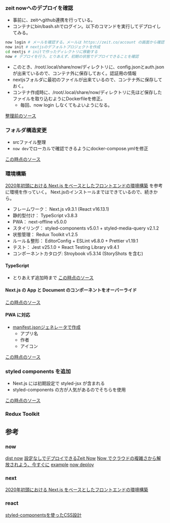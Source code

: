 ### zeit nowへのデプロイを確認
* 事前に、zeitへgithub連携を行っている。
* コンテナにbin/bash.shでログイン。以下のコマンドを実行してデプロイしてみる。

```bash
now login # メールを確認する。メールは https://zeit.co/account の画面から確認可能
now init # nextjsのデフォルトプロジェクトを作成
cd nextjs # initで作ったディレクトリに移動する
now # デプロイを行う。とりあえず、初期の状態でデプロイできることを確認
```

* このとき、/root/.local/share/now/ディレクトリに、config.jsonとauth.jsonが出来ているので、コンテナ外に保存しておく。認証用の情報
* nextjsフォルダに最初のファイルが出来ているので、コンテナ外に保存しておく。
* コンテナ作成時に、/root/.local/share/now/ディレクトリに先ほど保存したファイルを取り込むようにDockerfileを修正。
  * 毎回、now login しなくてもよいようになる。

[整理前のソース](https://github.com/hibohiboo/develop/tree/11d6d6ee33cdaac6687fc32217ad40386dceb9e8/tutorial/lesson/react-my-examples/next/)

### フォルダ構造変更
* srcファイル整理
* `now dev`でローカルで確認できるようにdocker-compose.ymlを修正

[この時点のソース](https://github.com/hibohiboo/develop/tree/fa5d3cce8b733e7ee3ec89a48c3a265f712c4881/tutorial/lesson/react-my-examples/next/)

### 環境構築
[2020年初頭における Next.js をベースとしたフロントエンドの環境構築][*1] を参考に環境を作っていく。
Next.jsのインストールまではできているので、続きから。

* フレームワーク： Next.js v9.3.1 (React v16.13.1)
* 静的型付け： TypeScript v3.8.3
* PWA： next-offline v5.0.0
* スタイリング： styled-components v5.0.1 + styled-media-query v2.1.2
* 状態管理： Redux Toolkit v1.2.5
* ルール＆整形： EditorConfig + ESLint v6.8.0 + Prettier v1.19.1
* テスト： Jest v25.1.0 + React Testing Library v9.4.1
* コンポーネントカタログ: Stroybook v5.3.14 (StoryShots を含む)

#### TypeScript
* とりあえず追加時まで
[この時点のソース](https://github.com/hibohiboo/develop/tree/894afc97b8b27e1a24f9e561146438278956ce39/tutorial/lesson/react-my-examples/next/)

#### Next.js の App と Document のコンポーネントをオーバーライド
[この時点のソース](https://github.com/hibohiboo/develop/tree/339f325f65d4403882c5d20dfeea681d60e4bd42/tutorial/lesson/react-my-examples/next/)

####  PWA に対応
* [manifest.jsonジェネレータで作成](https://app-manifest.firebaseapp.com/)
  * アプリ名
  * 作者
  * アイコン

[この時点のソース](https://github.com/hibohiboo/develop/tree/db933aaf900b43049da8dee38cd812b2a353c8e6/tutorial/lesson/react-my-examples/next/)

### styled components を追加
* Next.js には初期設定で styled-jsx が含まれる
* styled-components の方が人気があるのでそちらを使用

[この時点のソース](https://github.com/hibohiboo/develop/tree/bd6587bff1a6eb19e2a1370955de6bc66dcf5438/tutorial/lesson/react-my-examples/next/)

### Redux Toolkit


## 参考
### now
[dist now](https://zeit.co/onboarding)
[設定なしでデプロイできるZeit Now](https://dev.classmethod.jp/server-side/serverless/zero-configuration-zeit-now/)
[Now でクラウドの複雑さから解放されよう、今すぐに](https://qiita.com/aggre/items/f0cb9f8b8e8c54768e50)
[example](https://github.com/zeit/now/tree/master/examples/nextjs)
[now deploy](https://zeit.co/docs/v2/platform/deployments#now-cli)
### next
[2020年初頭における Next.js をベースとしたフロントエンドの環境構築][*1]

[*1]:https://qiita.com/syuji-higa/items/931e44046c17f53b432b

### react
[styled-componentsを使ったCSS設計](https://qiita.com/taneba/items/4547830b461d11a69a20)